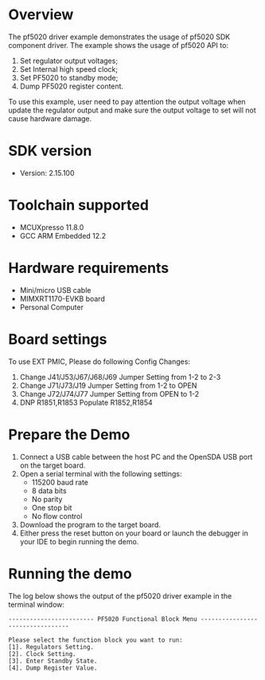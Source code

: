 Overview
========
The pf5020 driver example demonstrates the usage of pf5020 SDK component driver.
The example shows the usage of pf5020 API to:
1. Set regulator output voltages;
2. Set Internal high speed clock;
3. Set PF5020 to standby mode;
4. Dump PF5020 register content.

To use this example, user need to pay attention the output voltage when update the regulator
output and make sure the output voltage to set will not cause hardware damage.

SDK version
===========
- Version: 2.15.100

Toolchain supported
===================
- MCUXpresso  11.8.0
- GCC ARM Embedded  12.2

Hardware requirements
=====================
- Mini/micro USB cable
- MIMXRT1170-EVKB board
- Personal Computer

Board settings
==============
To use EXT PMIC, Please do following Config Changes:
1. Change J41/J53/J67/J68/J69 Jumper Setting from 1-2 to 2-3
2. Change J71/J73/J19 Jumper Setting from 1-2 to OPEN
3. Change J72/J74/J77 Jumper Setting from OPEN to 1-2
4. DNP R1851,R1853 Populate R1852,R1854

Prepare the Demo
================
1.  Connect a USB cable between the host PC and the OpenSDA USB port on the target board. 
2.  Open a serial terminal with the following settings:
    - 115200 baud rate
    - 8 data bits
    - No parity
    - One stop bit
    - No flow control
3.  Download the program to the target board.
4.  Either press the reset button on your board or launch the debugger in your IDE to begin running the demo.

Running the demo
================
The log below shows the output of the pf5020 driver example in the terminal window:
~~~~~~~~~~~~~~~~~~~~~~~~~~~~~~~~~~~
------------------------ PF5020 Functional Block Menu ---------------------------------

Please select the function block you want to run:
[1]. Regulators Setting.
[2]. Clock Setting.
[3]. Enter Standby State.
[4]. Dump Register Value.
~~~~~~~~~~~~~~~~~~~~~~~~~~~~~~~~~~~

